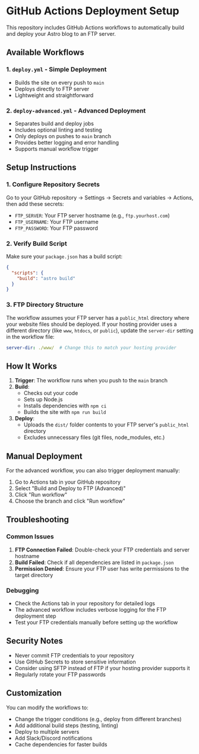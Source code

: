 # GitHub Actions Deployment Setup

This repository includes GitHub Actions workflows to automatically build and deploy your Astro blog to an FTP server.

## Available Workflows

### 1. `deploy.yml` - Simple Deployment
- Builds the site on every push to `main`
- Deploys directly to FTP server
- Lightweight and straightforward

### 2. `deploy-advanced.yml` - Advanced Deployment
- Separates build and deploy jobs
- Includes optional linting and testing
- Only deploys on pushes to `main` branch
- Provides better logging and error handling
- Supports manual workflow trigger

## Setup Instructions

### 1. Configure Repository Secrets

Go to your GitHub repository → Settings → Secrets and variables → Actions, then add these secrets:

- `FTP_SERVER`: Your FTP server hostname (e.g., `ftp.yourhost.com`)
- `FTP_USERNAME`: Your FTP username
- `FTP_PASSWORD`: Your FTP password

### 2. Verify Build Script

Make sure your `package.json` has a build script:

```json
{
  "scripts": {
    "build": "astro build"
  }
}
```

### 3. FTP Directory Structure

The workflow assumes your FTP server has a `public_html` directory where your website files should be deployed. If your hosting provider uses a different directory (like `www`, `htdocs`, or `public`), update the `server-dir` setting in the workflow file:

```yaml
server-dir: ./www/  # Change this to match your hosting provider
```

## How It Works

1. **Trigger**: The workflow runs when you push to the `main` branch
2. **Build**: 
   - Checks out your code
   - Sets up Node.js
   - Installs dependencies with `npm ci`
   - Builds the site with `npm run build`
3. **Deploy**: 
   - Uploads the `dist/` folder contents to your FTP server's `public_html` directory
   - Excludes unnecessary files (git files, node_modules, etc.)

## Manual Deployment

For the advanced workflow, you can also trigger deployment manually:

1. Go to Actions tab in your GitHub repository
2. Select "Build and Deploy to FTP (Advanced)"
3. Click "Run workflow"
4. Choose the branch and click "Run workflow"

## Troubleshooting

### Common Issues

1. **FTP Connection Failed**: Double-check your FTP credentials and server hostname
2. **Build Failed**: Check if all dependencies are listed in `package.json`
3. **Permission Denied**: Ensure your FTP user has write permissions to the target directory

### Debugging

- Check the Actions tab in your repository for detailed logs
- The advanced workflow includes verbose logging for the FTP deployment step
- Test your FTP credentials manually before setting up the workflow

## Security Notes

- Never commit FTP credentials to your repository
- Use GitHub Secrets to store sensitive information
- Consider using SFTP instead of FTP if your hosting provider supports it
- Regularly rotate your FTP passwords

## Customization

You can modify the workflows to:
- Change the trigger conditions (e.g., deploy from different branches)
- Add additional build steps (testing, linting)
- Deploy to multiple servers
- Add Slack/Discord notifications
- Cache dependencies for faster builds
